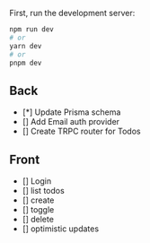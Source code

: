First, run the development server:

```bash
npm run dev
# or
yarn dev
# or
pnpm dev
```
## Back
- [*] Update Prisma schema
- [] Add Email auth provider
- [] Create TRPC router for Todos

## Front
- [] Login
- [] list todos
- [] create
- [] toggle
- [] delete
- [] optimistic updates







